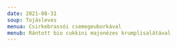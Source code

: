 ```yaml
---
date: 2021-08-31
soup: Tojásleves
menua: Csirkebrassói csemegeuborkával
menub: Rántott bio cukkini majonézes krumplisalátával
---
```

